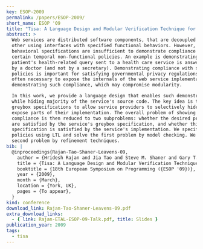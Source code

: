 ```yaml
---
key: ESOP-2009
permalink: /papers/ESOP-2009/
short_name: ESOP '09
title: "Tisa: A Language Design and Modular Verification Technique for Temporal Policies in Web Services"
abstract: >
  Web services are distributed software components, that are decoupled from each
  other using interfaces with specified functional behaviors. However, such
  behavioral specifications are insufficient to demonstrate compliance with
  certain temporal non-functional policies. An example is demonstrating that a
  patient's health-related query sent to a health care service is answered only
  by a doctor (and not by a secretary). Demonstrating compliance with such
  policies is important for satisfying governmental privacy regulations. It is
  often necessary to expose the internals of the web service implementation for
  demonstrating such compliance, which may compromise modularity.

  In this work, we provide a language design that enables such demonstrations,
  while hiding majority of the service's source code. The key idea is to use
  greybox specifications to allow service providers to selectively hide and
  expose parts of their implementation. The overall problem of showing
  compliance is then reduced to two subproblems: whether the desired properties
  are satisfied by the service's greybox specification, and whether this greybox
  specification is satisfied by the service's implementation. We specify
  policies using LTL and solve the first problem by model checking. We solve the
  second problem by refinement techniques.
bib: |
  @inproceedings{Rajan-Tao-Shaner-Leavens-09,
    author = {Hridesh Rajan and Jia Tao and Steve M. Shaner and Gary T. Leavens},
    title = {Tisa: A Language Design and Modular Verification Technique for Temporal Policies in Web Services},
    booktitle = {18th European Symposium on Programming ({ESOP '09})},
    year = {2009},
    month = {March},
    location = {York, UK},
    pages = {To appear},
  }
kind: conference
download_link: Rajan-Tao-Shaner-Leavens-09.pdf
extra_download_links:
  - { link: Rajan-ETAL-ESOP-09-Talk.pdf, title: Slides }
publication_year: 2009
tags:
  - tisa
---
```

